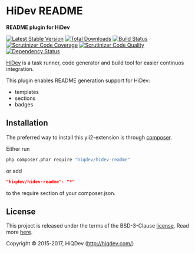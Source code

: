 # HiDev README

**README plugin for HiDev**

[![Latest Stable Version](https://poser.pugx.org/hiqdev/hidev-readme/v/stable)](https://packagist.org/packages/hiqdev/hidev-readme)
[![Total Downloads](https://poser.pugx.org/hiqdev/hidev-readme/downloads)](https://packagist.org/packages/hiqdev/hidev-readme)
[![Build Status](https://img.shields.io/travis/hiqdev/hidev-readme.svg)](https://travis-ci.org/hiqdev/hidev-readme)
[![Scrutinizer Code Coverage](https://img.shields.io/scrutinizer/coverage/g/hiqdev/hidev-readme.svg)](https://scrutinizer-ci.com/g/hiqdev/hidev-readme/)
[![Scrutinizer Code Quality](https://img.shields.io/scrutinizer/g/hiqdev/hidev-readme.svg)](https://scrutinizer-ci.com/g/hiqdev/hidev-readme/)
[![Dependency Status](https://www.versioneye.com/php/hiqdev:hidev-readme/dev-master/badge.svg)](https://www.versioneye.com/php/hiqdev:hidev-readme/dev-master)

[HiDev](https://github.com/hiqdev/hidev) is a task runner, code generator and build tool for easier continuos integration.

This plugin enables README generation support for HiDev:

- templates
- sections
- badges

## Installation

The preferred way to install this yii2-extension is through [composer](http://getcomposer.org/download/).

Either run

```sh
php composer.phar require "hiqdev/hidev-readme"
```

or add

```json
"hiqdev/hidev-readme": "*"
```

to the require section of your composer.json.

## License

This project is released under the terms of the BSD-3-Clause [license](LICENSE).
Read more [here](http://choosealicense.com/licenses/bsd-3-clause).

Copyright © 2015-2017, HiQDev (http://hiqdev.com/)
